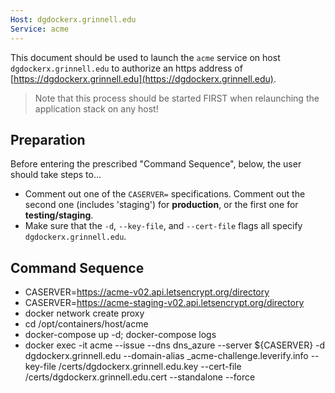 ```yaml
---
Host: dgdockerx.grinnell.edu
Service: acme
---
```


This document should be used to launch the `acme` service on host `dgdockerx.grinnell.edu` to authorize an https address of [https://dgdockerx.grinnell.edu](https://dgdockerx.grinnell.edu).

> Note that this process should be started FIRST when relaunching the application stack on any host!

## Preparation

Before entering the prescribed "Command Sequence", below, the user should take steps to...

  - Comment out one of the `CASERVER=` specifications.  Comment out the second one (includes 'staging') for **production**, or the first one for **testing/staging**.
  - Make sure that the `-d`, `--key-file`, and `--cert-file` flags all specify `dgdockerx.grinnell.edu`.

## Command Sequence

  - CASERVER=https://acme-v02.api.letsencrypt.org/directory  
  - CASERVER=https://acme-staging-v02.api.letsencrypt.org/directory  
  - docker network create proxy  
  - cd /opt/containers/host/acme  
  - docker-compose up -d; docker-compose logs  
  - docker exec -it acme --issue --dns dns_azure --server ${CASERVER} -d dgdockerx.grinnell.edu --domain-alias _acme-challenge.leverify.info --key-file /certs/dgdockerx.grinnell.edu.key --cert-file /certs/dgdockerx.grinnell.edu.cert --standalone --force  



